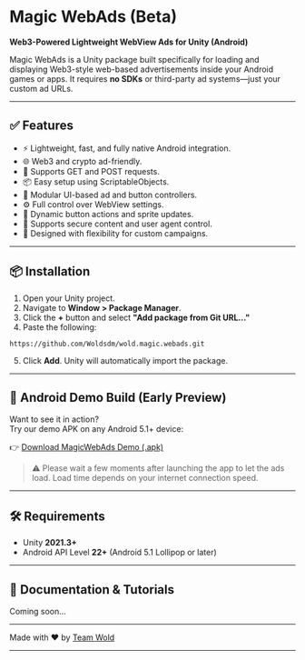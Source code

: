 # Magic WebAds (Beta)

**Web3-Powered Lightweight WebView Ads for Unity (Android)**

Magic WebAds is a Unity package built specifically for loading and displaying Web3-style web-based advertisements inside your Android games or apps. It requires **no SDKs** or third-party ad systems—just your custom ad URLs.

---

## ✅ Features

* ⚡ Lightweight, fast, and fully native Android integration.
* 🌐 Web3 and crypto ad-friendly.
* 📄 Supports GET and POST requests.
* 📦 Easy setup using ScriptableObjects.
* 🧹 Modular UI-based ad and button controllers.
* ⚙️ Full control over WebView settings.
* 🔄 Dynamic button actions and sprite updates.
* 🔐 Supports secure content and user agent control.
* 🧠 Designed with flexibility for custom campaigns.

---

## 📦 Installation

1. Open your Unity project.
2. Navigate to **Window > Package Manager**.
3. Click the **+** button and select **"Add package from Git URL..."**
4. Paste the following:

```
https://github.com/Woldsdm/wold.magic.webads.git
```

5. Click **Add**. Unity will automatically import the package.

---

## 📱 Android Demo Build (Early Preview)

Want to see it in action?  
Try our demo APK on any Android 5.1+ device:

👉 [Download MagicWebAds Demo (.apk)](https://raw.githubusercontent.com/Woldsdm/wold.magic.webads-build-demo/refs/heads/main/Android/MagicWebAds.apk)

> ⚠️ Please wait a few moments after launching the app to let the ads load. Load time depends on your internet connection speed.

---

## 🛠️ Requirements

* Unity **2021.3+**
* Android API Level **22+** (Android 5.1 Lollipop or later)

---

## 📖 Documentation & Tutorials

Coming soon...

---

Made with ❤️ by [Team Wold](https://github.com/Woldsdm)

---